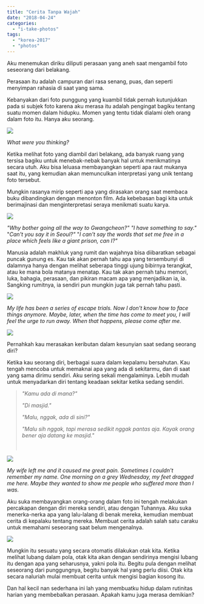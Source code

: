 ```yaml
---
title: "Cerita Tanpa Wajah"
date: "2018-04-24"
categories: 
  - "i-take-photos"
tags: 
  - "korea-2017"
  - "photos"
---
```


Aku menemukan diriku diliputi perasaan yang aneh saat mengambil foto seseorang dari belakang.

Perasaan itu adalah campuran dari rasa senang, puas, dan seperti menyimpan rahasia di saat yang sama.

Kebanyakan dari foto punggung yang kuambil tidak pernah kutunjukkan pada si subjek foto karena aku merasa itu adalah pengingat bagiku tentang suatu momen dalam hidupku. Momen yang tentu tidak dialami oleh orang dalam foto itu. Hanya aku seorang.

![](images/1a.jpg)

_What were you thinking?_

<!--more-->

Ketika melihat foto yang diambil dari belakang, ada banyak ruang yang tersisa bagiku untuk menebak-nebak banyak hal untuk menikmatinya secara utuh. Aku bisa leluasa membayangkan seperti apa raut mukanya saat itu, yang kemudian akan memunculkan interpretasi yang unik tentang foto tersebut.

Mungkin rasanya mirip seperti apa yang dirasakan orang saat membaca buku dibandingkan dengan menonton film. Ada kebebasan bagi kita untuk berimajinasi dan menginterpretasi seraya menikmati suatu karya.

![](images/2.jpg)

_"Why bother going all the way to Gwangcheon?"_ _"I have something to say."_ "_Can't you say it in Seoul?"_ "_I can't say the words that set me free in a place which feels like a giant prison, can I?"_

Manusia adalah makhluk yang rumit dan wajahnya bisa diibaratkan sebagai puncak gunung es. Kau tak akan pernah tahu apa yang tersembunyi di dalamnya hanya dengan melihat seberapa tinggi ujung bibirnya terangkat, atau ke mana bola matanya menatap. Kau tak akan pernah tahu memori, luka, bahagia, perasaan, dan pikiran macam apa yang menjadikan ia, ia. Sangking rumitnya, ia sendiri pun mungkin juga tak pernah tahu pasti.

![](images/3-e1524535106329.jpg)

_My life has been a series of escape trials. Now I don't know how to face things anymore. Maybe, later, when the time has come to meet you, I will feel the urge to run away. When that happens, please come after me._

![](images/7.jpg)

Pernahkah kau merasakan keributan dalam kesunyian saat sedang seorang diri?

Ketika kau seorang diri, berbagai suara dalam kepalamu bersahutan. Kau tengah mencoba untuk memaknai apa yang ada di sekitarmu, dan di saat yang sama dirimu sendiri. Aku sering sekali mengalaminya. Lebih mudah untuk menyadarkan diri tentang keadaan sekitar ketika sedang sendiri.

> _"Kamu ada di mana?"_
> 
> _"Di masjid."_
> 
> _"Malu, nggak, ada di sini?"_
> 
> _"Malu sih nggak, tapi merasa sedikit nggak pantas aja. Kayak orang bener aja datang ke masjid."_
> 
>  

![](images/6.jpg)

_My wife left me and it caused me great pain. Sometimes I couldn't remember my name. One morning on a grey Wednesday, my feet dragged me here. Maybe they wanted to show me people who suffered more than I was._

Aku suka membayangkan orang-orang dalam foto ini tengah melakukan percakapan dengan diri mereka sendiri, atau dengan Tuhannya. Aku suka menerka-nerka apa yang lalu-lalang di benak mereka, kemudian membuat cerita di kepalaku tentang mereka. Membuat cerita adalah salah satu caraku untuk memahami seseorang saat belum mengenalnya.

![](images/5.jpg)

Mungkin itu sesuatu yang secara otomatis dilakukan otak kita. Ketika melihat lubang dalam pola, otak kita akan dengan sendirinya mengisi lubang itu dengan apa yang seharusnya, yakni pola itu. Begitu pula dengan melihat seseorang dari punggungnya, begitu banyak hal yang perlu diisi. Otak kita secara naluriah mulai membuat cerita untuk mengisi bagian kosong itu.

Dan hal kecil nan sederhana ini lah yang membuatku hidup dalam rutinitas harian yang membebalkan perasaan. Apakah kamu juga merasa demikian?
